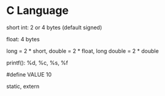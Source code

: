 # C Language

short int: 2 or 4 bytes (default signed)

float: 4 bytes

long = 2 * short, double = 2 * float, long double = 2 * double

printf(): %d, %c, %s, %f

#define VALUE 10

static, extern

